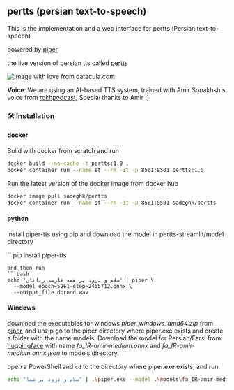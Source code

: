 ## pertts (persian text-to-speech)
This is the implementation and a web interface for pertts (Persian text-to-speech)

powered by [piper](https://github.com/rhasspy/piper)

the live version of persian tts called [pertts](https://tts.datacula.com/)

![image](https://github.com/SadeghKrmi/pertts-streamlit/assets/5988663/9b8c751b-d5e7-42eb-9c7f-2516aed6baa6)
with love from datacula.com


**Voice**: We are using an AI-based TTS system, trained with Amir Sooakhsh's voice from [rokhpodcast](https://rokhpodcast.ir/), Special thanks to Amir :)

### 🛠️ Installation

#### docker
Build with docker from scratch and run
```bash
docker build --no-cache -t pertts:1.0 .
docker container run --name st --rm -it -p 8501:8501 pertts:1.0
```

Run the latest version of the docker image from docker hub
```bash
docker image pull sadeghk/pertts
docker container run --name st --rm -it -p 8501:8501 sadeghk/pertts
```

#### python
install piper-tts using pip and download the model in pertts-streamlit/model directory

``
pip install piper-tts
```
and then run
```bash
echo 'سلام و درود بر همه فارسی زبانان' | piper \
  --model epoch=5261-step=2455712.onnx \
  --output_file dorood.wav
```

#### Windows
download the executables for windows _piper_windows_amd64.zip_ from [piper](https://github.com/rhasspy/piper/releases), and unzip
go to the piper directory where piper.exe exists and create a folder with the name models. Download the model for Persian/Farsi from [huggingface](https://huggingface.co/rhasspy/piper-voices/tree/main/fa/fa_IR/amir/medium) with name _fa_IR-amir-medium.onnx_ and _fa_IR-amir-medium.onnx.json_ to models directory.

open a PowerShell and `cd` to the directory where piper.exe exists, and run
```bash
echo "سلام و درود بر شما" | .\piper.exe --model .\models\fa_IR-amir-medium.onnx --output_dir .\outputs
```


